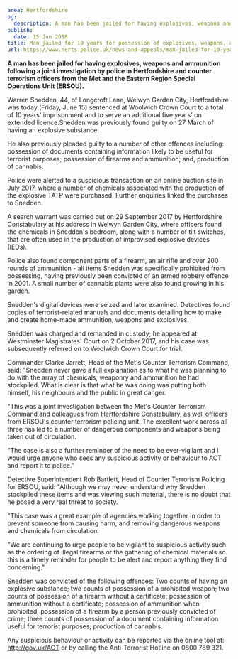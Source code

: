 ```yaml
area: Hertfordshire
og:
  description: A man has been jailed for having explosives, weapons and ammunition following a joint investigation by police in Hertfordshire and counter terrorism officers from the Met and the Eastern Region Special Operations Unit (ERSOU).
publish:
  date: 15 Jun 2018
title: Man jailed for 10 years for possession of explosives, weapons, and ammunition
url: https://www.herts.police.uk/news-and-appeals/man-jailed-for-10-years-for-possession-of-explosives-weapons-and-ammunition
```

**A man has been jailed for having explosives, weapons and ammunition following a joint investigation by police in Hertfordshire and counter terrorism officers from the Met and the Eastern Region Special Operations Unit (ERSOU).**

Warren Snedden, 44, of Longcroft Lane, Welwyn Garden City, Hertfordshire was today (Friday, June 15) sentenced at Woolwich Crown Court to a total of 10 years' imprisonment and to serve an additional five years' on extended licence.Snedden was previously found guilty on 27 March of having an explosive substance.

He also previously pleaded guilty to a number of other offences including: possession of documents containing information likely to be useful for terrorist purposes; possession of firearms and ammunition; and, production of cannabis.

Police were alerted to a suspicious transaction on an online auction site in July 2017, where a number of chemicals associated with the production of the explosive TATP were purchased. Further enquiries linked the purchases to Snedden.

A search warrant was carried out on 29 September 2017 by Hertfordshire Constabulary at his address in Welwyn Garden City, where officers found the chemicals in Snedden's bedroom, along with a number of tilt switches, that are often used in the production of improvised explosive devices (IEDs).

Police also found component parts of a firearm, an air rifle and over 200 rounds of ammunition - all items Snedden was specifically prohibited from possessing, having previously been convicted of an armed robbery offence in 2001. A small number of cannabis plants were also found growing in his garden.

Snedden's digital devices were seized and later examined. Detectives found copies of terrorist-related manuals and documents detailing how to make and create home-made ammunition, weapons and explosives.

Snedden was charged and remanded in custody; he appeared at Westminster Magistrates' Court on 2 October 2017, and his case was subsequently referred on to Woolwich Crown Court for trial.

Commander Clarke Jarrett, Head of the Met's Counter Terrorism Command, said: "Snedden never gave a full explanation as to what he was planning to do with the array of chemicals, weaponry and ammunition he had stockpiled. What is clear is that what he was doing was putting both himself, his neighbours and the public in great danger.

"This was a joint investigation between the Met's Counter Terrorism Command and colleagues from Hertfordshire Constabulary, as well officers from ERSOU's counter terrorism policing unit. The excellent work across all three has led to a number of dangerous components and weapons being taken out of circulation.

"The case is also a further reminder of the need to be ever-vigilant and I would urge anyone who sees any suspicious activity or behaviour to ACT and report it to police."

Detective Superintendent Rob Bartlett, Head of Counter Terrorism Policing for ERSOU, said: "Although we may never understand why Snedden stockpiled these items and was viewing such material, there is no doubt that he posed a very real threat to society.

"This case was a great example of agencies working together in order to prevent someone from causing harm, and removing dangerous weapons and chemicals from circulation.

"We are continuing to urge people to be vigilant to suspicious activity such as the ordering of illegal firearms or the gathering of chemical materials so this is a timely reminder for people to be alert and report anything they find concerning."

Snedden was convicted of the following offences: Two counts of having an explosive substance; two counts of possession of a prohibited weapon; two counts of possession of a firearm without a certificate; possession of ammunition without a certificate; possession of ammunition when prohibited; possession of a firearm by a person previously convicted of crime; three counts of possession of a document containing information useful for terrorist purposes; production of cannabis.

Any suspicious behaviour or activity can be reported via the online tool at: http://gov.uk/ACT or by calling the Anti-Terrorist Hotline on 0800 789 321.

